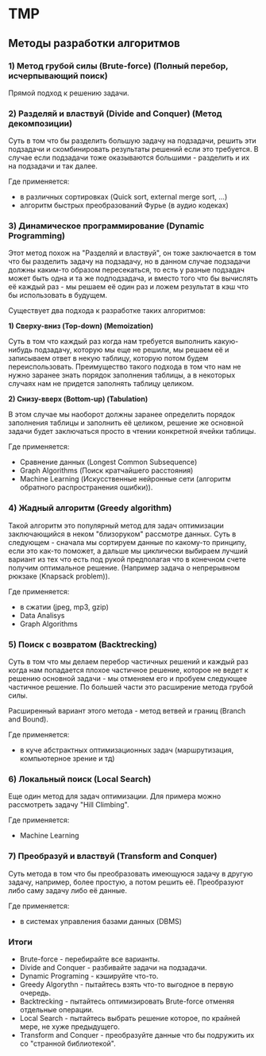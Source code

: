 # TMP

## Методы разработки алгоритмов

### 1) Метод грубой силы (Brute-force) (Полный перебор, исчерпывающий поиск)

  Прямой подход к решению задачи.

###  2) Разделяй и властвуй (Divide and Conquer) (Метод декомпозиции)

 Суть в том что бы разделить большую задачу на подзадачи, решить эти подзадачи и скомбинировать результаты решений если это требуется. В случае если подзадачи тоже оказываются большими - разделить и их на подзадачи и так далее.

 Где применяется:

* в различных сортировках (Quick sort, external merge sort, ...)
* алгоритм быстрых преобразований Фурье (в аудио кодеках)

### 3) Динамическое программирование (Dynamic Programming)

  Этот метод похож на "Разделяй и властвуй", он тоже заключается в том что бы разделить задачу на подзадачу, но в данном случае подзадачи должны каким-то образом пересекаться, то есть у разные подзадач может быть одна и та же подподзадача, и вместо того что бы вычислять её каждый раз - мы решаем её один раз и ложем результат в кэш что бы использовать в будущем.

  Существует два подхода к разработке таких алгоритмов:

  **1) Сверху-вниз (Top-down) (Memoization)**

 Суть в том что каждый раз когда нам требуется выполнить какую-нибудь подзадачу, которую мы еще не решили, мы решаем её и записываем ответ в некую таблицу, которую потом будем переиспользовать. Преимущество такого подхода в том что нам не нужно заранее знать порядок заполнения таблицы, а в некоторых случаях нам не придется заполнять таблицу целиком.

**2) Снизу-вверх (Bottom-up) (Tabulation)**

  В этом случае мы наоборот должны заранее определить порядок заполнения таблицы и заполнить её целиком, решение же основной задачи будет заключаться просто в чтении конкретной ячейки таблицы.

  Где применяется:

* Сравнение данных (Longest Common Subsequence)
* Graph Algorithms (Поиск кратчайшего расстояния)
* Machine Learning (Искусственные нейронные сети (алгоритм обратного распространения ошибки)).

### 4) Жадный алгоритм (Greedy algorithm)

Такой алгоритм это популярный метод для задач оптимизации заключающийся в неком "близоруком" рассмотре данных. Суть в следующем - сначала мы сортируем данные по какому-то принципу, если это как-то поможет, а дальше мы циклически выбираем лучший вариант из тех что есть под рукой предполагая что в конечном счете получим оптимальное решение. (Например задача о непрерывном рюкзаке (Knapsack problem)).

Где применяется: 

* в сжатии (jpeg, mp3, gzip)
* Data Analisys
* Graph Algorithms

### 5) Поиск с возвратом (Backtrecking)

  Суть в том что мы делаем перебор частичных решений и каждый раз когда нам попадается плохое частичное решение, которое не ведет к решению основной задачи - мы отменяем его и пробуем следующее частичное решение. По большей части это расширение метода грубой силы.

 Расширенный вариант этого метода - метод ветвей и границ (Branch and Bound).

 Где применяется: 

* в куче абстрактных оптимизационных задач (маршрутизация, компьютерное зрение и тд)

### 6) Локальный поиск (Local Search)

  Еще один метод для задач оптимизации. Для примера можно рассмотреть задачу "Hill Climbing".

  Где применяется: 

* Machine Learning

### 7) Преобразуй и властвуй (Transform and Conquer)

 Суть метода в том что бы преобразовать имеющуюся задачу в другую задачу, например, более простую, а потом решить её. Преобразуют либо саму задачу либо её данные.

  Где применяется:

* в системах управления базами данных (DBMS)

### Итоги

* Brute-force - перебирайте все варианты.
* Divide and Conquer - разбивайте задачи на подзадачи.
* Dynamic Programing - кэшируйте что-то.
* Greedy Algorythn - пытайтесь взять что-то выгодное в первую очередь.
* Backtrecking - пытайтесь оптимизировать Brute-force отменяя отдельные операции.
* Local Search - пытайтесь выбрать решение которое, по крайней мере, не хуже предыдущего.
* Transform and Conquer - преобразуйте данные что бы подружить их со "странной библиотекой".
